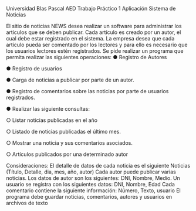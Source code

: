 Universidad Blas Pascal
AED
Trabajo Práctico 1
Aplicación Sistema de Noticias

El sitio de noticias NEWS desea realizar un software para administrar los artículos que se
deben publicar. Cada artículo es creado por un autor, el cual debe estar registrado en el
sistema. La empresa desea que cada artículo pueda ser comentado por los lectores y para
ello es necesario que los usuarios lectores estén registrados.
Se pide realizar un programa que permita realizar las siguientes operaciones:
● Registro de Autores

● Registro de usuarios

● Carga de noticias a publicar por parte de un autor.

● Registro de comentarios sobre las noticias por parte de usuarios registrados.

● Realizar las siguiente consultas:

○ Listar noticias publicadas en el año

○ Listado de noticias publicadas el último mes.

○ Mostrar una noticia y sus comentarios asociados.

○ Artículos publicados por una determinado autor

Consideraciones:
El detalle de datos de cada noticia es el siguiente Noticias (Título, Detalle, dia, mes, año,
autor)
Cada autor puede publicar varias noticias. Los datos de autor son los siguientes: DNI,
Nombre, Medio.
Un usuario se registra con los siguientes datos: DNI, Nombre, Edad
Cada comentario contiene la siguiente información: Número, Texto, usuario
El programa debe guardar noticias, comentarios, autores y usuarios en archivos de texto
